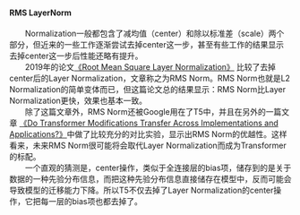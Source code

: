 #### RMS LayerNorm
&emsp;&emsp;Normalization一般都包含了减均值（center）和除以标准差（scale）两个部分，但近来的一些工作逐渐尝试去掉center这一步，甚至有些工作的结果显示去掉center这一步后性能还略有提升。
<br/>&emsp;&emsp;2019年的论文[《Root Mean Square Layer Normalization》](https://arxiv.org/abs/1910.07467) 比较了去掉center后的Layer Normalization，文章称之为RMS Norm。RMS Norm也就是L2 Normalization的简单变体而已，但这篇论文总的结果显示：RMS Norm比Layer Normalization更快，效果也基本一致。
<br/>&emsp;&emsp;除了这篇文章外，RMS Norm还被Google用在了T5中，并且在另外的一篇文章 [《Do Transformer Modifications Transfer Across Implementations and Applications?》](https://arxiv.org/abs/2102.11972)中做了比较充分的对比实验，显示出RMS Norm的优越性。这样看来，未来RMS Norm很可能将会取代Layer Normalization而成为Transformer的标配。
<br/>&emsp;&emsp;一个直观的猜测是，center操作，类似于全连接层的bias项，储存到的是关于数据的一种先验分布信息，而把这种先验分布信息直接储存在模型中，反而可能会导致模型的迁移能力下降。所以T5不仅去掉了Layer Normalization的center操作，它把每一层的bias项也都去掉了。
